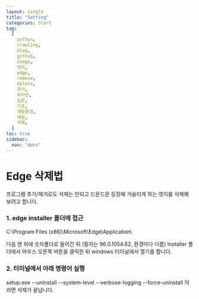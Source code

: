 ```yaml
---
layout: single
title: "Setting"
categories: Start
tag:
  [
    python,
    crawling,
    blog,
    github,
    image,
    엣지,
    edge,
    remove,
    delete,
    제거,
    파이썬,
    입문,
    기초,
    개발환경,
    세팅,
    삭제,
  ]
toc: true
sidebar:
  nav: "docs"
---
```


# Edge 삭제법

프로그램 추가/제거로도 삭제는 안되고
드문드문 등장해 거슬리게 하는 엣지를
삭제해보려고 합니다.

### 1. edge installer 폴더에 접근

C:\Program Files (x86)\Microsoft\Edge\Application\

다음 맨 위에 숫자폴더로 들어간 뒤 (필자는 96.0.1054.62, 환경마다 다름)
Installer 폴더에서 마우스 오른쪽 버튼을 클릭한 뒤
windows 터미널에서 열기를 합니다.

### 2. 터미널에서 아래 명령어 실행

setup.exe --uninstall --system-level --verbose-logging --force-uninstall
이러면 삭제가 끝납니다.
